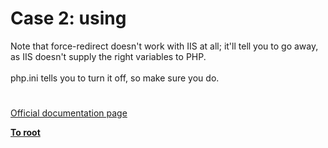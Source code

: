 # Case 2: using 




<div class="phpcode"><span class="html">
Note that force-redirect doesn&apos;t work with IIS at all; it&apos;ll tell you to go away, as IIS doesn&apos;t supply the right variables to PHP.<br><br>php.ini tells you to turn it off, so make sure you do.</span>
</div>
  

#

[Official documentation page](https://www.php.net/manual/en/security.cgi-bin.force-redirect.php)

**[To root](/README.md)**